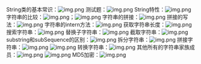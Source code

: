 String类的基本常识：![img.png](image/img.png)
测试题：![img.png](image/img1.png)
       String特性：![img.png](image/img2.png) 
       字符串的比较：![img.png](image/img3.png)；![img.png](image/img7.png)
       字符串的拼接：![img.png](image/img4.png)
              拼接的写法：![img.png](image/img5.png)
       字符串的intern方法：![img.png](image/img6.png)
       获取字符串长度：![img.png](image/img8.png)
       搜索字符串：![img.png](image/img9.png)
       替换子字符串：![img.png](image/img10.png)
       截取字符串：![img.png](image/img11.png)
              substring和subSequence的区别：![img.png](image/img12.png)
       拆分字符串：![img.png](image/img13.png)
       拼接字符串：![img.png](image/img14.png)
                 ![img.png](image/img15.png)
       转换字符串：![img.png](image/img16.png)
   其他所有的字符串家族成员：![img.png](image/img17.png)
                        ![img.png](image/img18.png)
       MD5加密：![img.png](image/img19.png)
